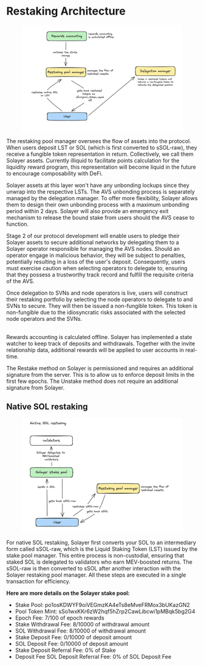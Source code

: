 # Restaking Architecture

<figure><img src="../.gitbook/assets/image (2) (1) (1) (1) (1) (1).png" alt=""><figcaption></figcaption></figure>

The restaking pool manager oversees the flow of assets into the protocol. When users deposit LST or SOL (which is first converted to sSOL-raw), they receive a fungible token representation in return. Collectively, we call them Solayer assets. Currently illiquid to facilitate points calculation for the liquidity reward program, this representation will become liquid in the future to encourage composability with DeFi.

Solayer assets at this layer won't have any unbonding lockups since they unwrap into the respective LSTs. The AVS unbonding process is separately managed by the delegation manager. To offer more flexibility, Solayer allows them to design their own unbonding process with a maximum unbonding period within 2 days. Solayer will also provide an emergency exit mechanism to release the bound stake from users should the AVS cease to function.

Stage 2 of our protocol development will enable users to pledge their Solayer assets to secure additional networks by delegating them to a Solayer operator responsible for managing the AVS nodes. Should an operator engage in malicious behavior, they will be subject to penalties, potentially resulting in a loss of the user's deposit. Consequently, users must exercise caution when selecting operators to delegate to, ensuring that they possess a trustworthy track record and fulfill the requisite criteria of the AVS.

Once delegation to SVNs and node operators is live, users will construct their restaking portfolio by selecting the node operators to delegate to and SVNs to secure. They will then be issued a non-fungible token. This token is non-fungible due to the idiosyncratic risks associated with the selected node operators and the SVNs.

\
Rewards accounting is calculated offline. Solayer has implemented a state watcher to keep track of deposits and withdrawals. Together with the invite relationship data, additional rewards will be applied to user accounts in real-time.

The Restake method on Solayer is permissioned and requires an additional signature from the server. This is to allow us to enforce deposit limits in the first few epochs. The Unstake method does not require an additional signature from Solayer.



## **Native SOL restaking**

<figure><img src="../.gitbook/assets/image (1) (1) (1) (1) (1) (1).png" alt=""><figcaption></figcaption></figure>

For native SOL restaking, Solayer first converts your SOL to an intermediary form called sSOL-raw, which is the Liquid Staking Token (LST) issued by the stake pool manager. This entire process is non-custodial, ensuring that staked SOL is delegated to validators who earn MEV-boosted returns. The sSOL-raw is then converted to sSOL after another interaction with the Solayer restaking pool manager. All these steps are executed in a single transaction for efficiency.

**Here are more details on the Solayer stake pool:**

* Stake Pool: po1osKDWYF9oiVEGmzKA4eTs8eMveFRMox3bUKazGN2&#x20;
* Pool Token Mint: sSo1wxKKr6zW2hqf5hZrp2CawLibcwi1pMBqk5bg2G4&#x20;
* Epoch Fee: 7/100 of epoch rewards&#x20;
* Stake Withdrawal Fee: 8/10000 of withdrawal amount&#x20;
* SOL Withdrawal Fee: 8/10000 of withdrawal amount&#x20;
* Stake Deposit Fee: 0/10000 of deposit amount&#x20;
* SOL Deposit Fee: 0/10000 of deposit amount&#x20;
* Stake Deposit Referral Fee: 0% of Stake&#x20;
* Deposit Fee SOL Deposit Referral Fee: 0% of SOL Deposit Fee



